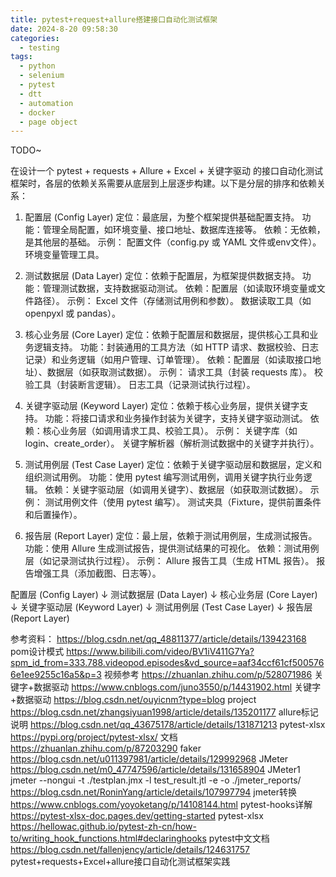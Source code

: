 ```yaml
---
title: pytest+request+allure搭建接口自动化测试框架
date: 2024-8-20 09:58:30
categories:
  - testing
tags:
  - python
  - selenium
  - pytest
  - dtt
  - automation
  - docker
  - page object
---
```


TODO~

<more>

在设计一个 pytest + requests + Allure + Excel + 关键字驱动 的接口自动化测试框架时，各层的依赖关系需要从底层到上层逐步构建。以下是分层的排序和依赖关系：

1. 配置层 (Config Layer)
定位：最底层，为整个框架提供基础配置支持。
功能：管理全局配置，如环境变量、接口地址、数据库连接等。
依赖：无依赖，是其他层的基础。
示例：
配置文件（config.py 或 YAML 文件或env文件）。
环境变量管理工具。

2. 测试数据层 (Data Layer)
定位：依赖于配置层，为框架提供数据支持。
功能：管理测试数据，支持数据驱动测试。
依赖：配置层（如读取环境变量或文件路径）。
示例：
Excel 文件（存储测试用例和参数）。
数据读取工具（如 openpyxl 或 pandas）。

3. 核心业务层 (Core Layer)
定位：依赖于配置层和数据层，提供核心工具和业务逻辑支持。
功能：封装通用的工具方法（如 HTTP 请求、数据校验、日志记录）和业务逻辑（如用户管理、订单管理）。
依赖：配置层（如读取接口地址）、数据层（如获取测试数据）。
示例：
请求工具（封装 requests 库）。
校验工具（封装断言逻辑）。
日志工具（记录测试执行过程）。

4. 关键字驱动层 (Keyword Layer)
定位：依赖于核心业务层，提供关键字支持。
功能：将接口请求和业务操作封装为关键字，支持关键字驱动测试。
依赖：核心业务层（如调用请求工具、校验工具）。
示例：
关键字库（如 login、create_order）。
关键字解析器（解析测试数据中的关键字并执行）。

5. 测试用例层 (Test Case Layer)
定位：依赖于关键字驱动层和数据层，定义和组织测试用例。
功能：使用 pytest 编写测试用例，调用关键字执行业务逻辑。
依赖：关键字驱动层（如调用关键字）、数据层（如获取测试数据）。
示例：
测试用例文件（使用 pytest 编写）。
测试夹具（Fixture，提供前置条件和后置操作）。

6. 报告层 (Report Layer)
定位：最上层，依赖于测试用例层，生成测试报告。
功能：使用 Allure 生成测试报告，提供测试结果的可视化。
依赖：测试用例层（如记录测试执行过程）。
示例：
Allure 报告工具（生成 HTML 报告）。
报告增强工具（添加截图、日志等）。

配置层 (Config Layer)
       ↓
测试数据层 (Data Layer)
       ↓
核心业务层 (Core Layer)
       ↓
关键字驱动层 (Keyword Layer)
       ↓
测试用例层 (Test Case Layer)
       ↓
报告层 (Report Layer)




参考资料：
https://blog.csdn.net/qq_48811377/article/details/139423168 pom设计模式
https://www.bilibili.com/video/BV1iV411G7Ya?spm_id_from=333.788.videopod.episodes&vd_source=aaf34ccf61cf5005766e1ee9255c16a5&p=3 视频参考
https://zhuanlan.zhihu.com/p/528071986 关键字+数据驱动
https://www.cnblogs.com/juno3550/p/14431902.html 关键字+数据驱动
https://blog.csdn.net/ouyicnm?type=blog project
https://blog.csdn.net/zhangsiyuan1998/article/details/135201177 allure标记说明
https://blog.csdn.net/qq_43675178/article/details/131871213 pytest-xlsx
https://pypi.org/project/pytest-xlsx/ 文档
https://zhuanlan.zhihu.com/p/87203290 faker
https://blog.csdn.net/u011397981/article/details/129992968 JMeter
https://blog.csdn.net/m0_47747596/article/details/131658904 JMeter1 jmeter --nongui -t ./testplan.jmx -l test_result.jtl -e -o ./jmeter_reports/
https://blog.csdn.net/RoninYang/article/details/107997794 jmeter转换
https://www.cnblogs.com/yoyoketang/p/14108144.html pytest-hooks详解
https://pytest-xlsx-doc.pages.dev/getting-started pytest-xlsx
https://hellowac.github.io/pytest-zh-cn/how-to/writing_hook_functions.html#declaringhooks pytest中文文档
https://blog.csdn.net/fallenjency/article/details/124631757 pytest+requests+Excel+allure接口自动化测试框架实践